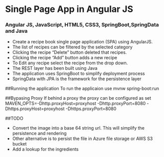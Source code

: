 # Single Page App in Angular JS
### Angular JS, JavaScript, HTML5, CSS3, SpringBoot,SpringData and Java


* Create a recipe book single page application (SPA) using AngularJS.
* The list of recipes can be filtered by the selected category
* Clicking the recipe “Delete” button deleted that recipes.
* Clicking the recipe “Add” button adds a new recipe
* To Edit any recipe select the recipe from the drop down.
* The REST layer has been built using Java
* The application uses SpringBoot to simplify deployment process
* SpringData with JPA is the framework for the persistence layer

##Running the application
To run the applicaion use mvnw spring-boot:run

##Bypasing Proxy
If behind a proxy the proxy can be configured as
set MAVEN_OPTS=-Dhttp.proxyHost=proxyhost -Dhttp.proxyPort=8080 -Dhttps.proxyHost=proxyhost -Dhttps.proxyPort=8080


##TODO
* Convert the image into a base 64 string url. This will simplify the persistence and rendering
* Other alternative is to persist the file in Azure file storage or AWS S3 bucket
* Add a lookup for the ingredients
